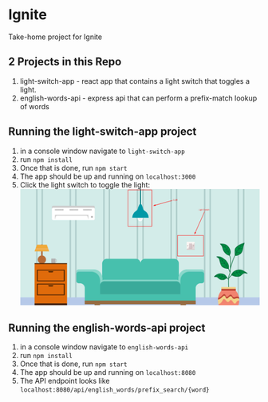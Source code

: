 # Ignite
Take-home project for Ignite

## 2 Projects in this Repo
1. light-switch-app - react app that contains a light switch that toggles a light.
2. english-words-api - express api that can perform a prefix-match lookup of words

## Running the light-switch-app project
1. in a console window navigate to `light-switch-app`
2. run `npm install`
3. Once that is done, run `npm start`
4. The app should be up and running on `localhost:3000`
5. Click the light switch to toggle the light:
![Light Room Help](light-switch-help.png)


## Running the english-words-api project
1. in a console window navigate to `english-words-api`
2. run `npm install`
3. Once that is done, run `npm start`
4. The app should be up and running on `localhost:8080`
5. The API endpoint looks like `localhost:8080/api/english_words/prefix_search/{word}`

